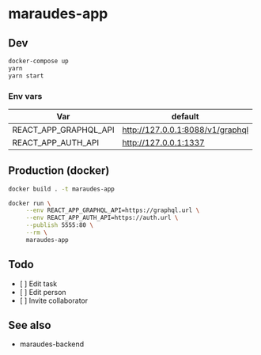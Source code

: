 # maraudes-app

## Dev

```sh
docker-compose up
yarn
yarn start
```

### Env vars

| Var                   | default                          |
| --------------------- | -------------------------------- |
| REACT_APP_GRAPHQL_API | http://127.0.0.1:8088/v1/graphql |
| REACT_APP_AUTH_API    | http://127.0.0.1:1337            |

## Production (docker)

```sh
docker build . -t maraudes-app

docker run \
     --env REACT_APP_GRAPHQL_API=https://graphql.url \
     --env REACT_APP_AUTH_API=https://auth.url \
     --publish 5555:80 \
     --rm \
     maraudes-app
```

## Todo

- [ ] Edit task
- [ ] Edit person
- [ ] Invite collaborator

## See also

- maraudes-backend
